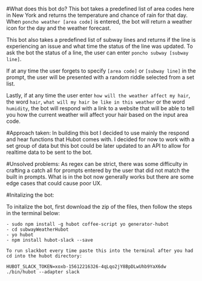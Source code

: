 #What does this bot do?
This bot takes a predefined list of area codes here in New York and returns the temperature and chance of rain for that day. When  `poncho weather [area code]` is entered, the bot will return a weather icon for the day and the weather forecast.

This bot also takes a predefined list of subway lines and returns if the line is experiencing an issue and what time the status of the line was updated. To ask the bot the status of a line, the user can enter `poncho subway [subway line]`.

If at any time the user forgets to specify `[area code]` or `[subway line]` in the prompt, the user will be presented with a random riddle selected from a set list.

Lastly, if at any time the user enter `how will the weather affect my hair`, the word `hair`, `what will my hair be like in this weather` or the word `humidity`, the bot will respond with a link to a website that will be able to tell you how the current weather will affect your hair based on the input area code.

#Approach taken:
In building this bot I decided to use mainly the respond and hear functions that Hubot comes with. I decided for now to work with a set group of data but this bot could be later updated to an API to allow for realtime data to be sent to the bot.

#Unsolved problems:
As regex can be strict, there was some difficulty in crafting a catch all for prompts entered by the user that did not match the built in prompts. What is in the bot now generally works but there are some edge cases that could cause poor UX. 

#Initalizing the bot:

To initalize the bot, first download the zip of the files, then follow the steps in the terminal below:

    - sudo npm install -g hubot coffee-script yo generator-hubot
    - cd subwayWeatherHubot
    - yo hubot
    - npm install hubot-slack --save
    
    To run slackbot every time paste this into the terminal after you had cd into the hubot directory:
    
    HUBOT_SLACK_TOKEN=xoxb-15612216326-4qLqo2jY8BpDLwUhb9YaX6dw ./bin/hubot --adapter slack